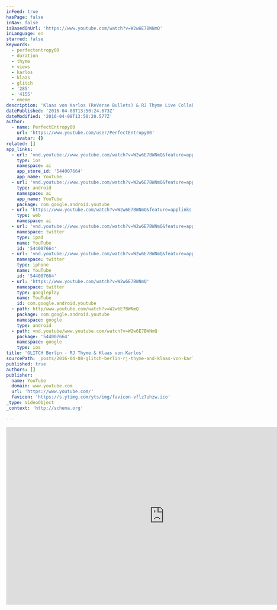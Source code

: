 ```yaml
---
inFeed: true
hasPage: false
inNav: false
isBasedOnUrl: 'https://www.youtube.com/watch?v=W2w6E7BWNmQ'
inLanguage: en
starred: false
keywords:
  - perfectentropy00
  - duration
  - thyme
  - views
  - karlos
  - klaas
  - glitch
  - '285'
  - '4155'
  - ememe
description: 'Klaas von Karlos (ReVerse Bullets) & RJ Thyme Live Collaboration Performance from GLITCH 9 - Madame Claude Berlin May 9, 215 Filmed by Lucas Gutierrez / Edited by Jon-Carlos Evans'
datePublished: '2016-04-08T13:50:24.673Z'
dateModified: '2016-04-08T13:50:20.577Z'
author:
  - name: PerfectEntropy00
    url: 'https://www.youtube.com/user/PerfectEntropy00'
    avatar: {}
related: []
app_links:
  - url: 'vnd.youtube://www.youtube.com/watch?v=W2w6E7BWNmQ&feature=applinks'
    type: ios
    namespace: ai
    app_store_id: '544007664'
    app_name: YouTube
  - url: 'vnd.youtube://www.youtube.com/watch?v=W2w6E7BWNmQ&feature=applinks'
    type: android
    namespace: ai
    app_name: YouTube
    package: com.google.android.youtube
  - url: 'https://www.youtube.com/watch?v=W2w6E7BWNmQ&feature=applinks'
    type: web
    namespace: ai
  - url: 'vnd.youtube://www.youtube.com/watch?v=W2w6E7BWNmQ&feature=applinks'
    namespace: twitter
    type: ipad
    name: YouTube
    id: '544007664'
  - url: 'vnd.youtube://www.youtube.com/watch?v=W2w6E7BWNmQ&feature=applinks'
    namespace: twitter
    type: iphone
    name: YouTube
    id: '544007664'
  - url: 'https://www.youtube.com/watch?v=W2w6E7BWNmQ'
    namespace: twitter
    type: googleplay
    name: YouTube
    id: com.google.android.youtube
  - path: http/www.youtube.com/watch?v=W2w6E7BWNmQ
    package: com.google.android.youtube
    namespace: google
    type: android
  - path: vnd.youtube/www.youtube.com/watch?v=W2w6E7BWNmQ
    package: '544007664'
    namespace: google
    type: ios
title: 'GLITCH Berlin - RJ Thyme & Klaas von Karlos'
sourcePath: _posts/2016-04-08-glitch-berlin-rj-thyme-and-klaas-von-karlos.md
published: true
authors: []
publisher:
  name: YouTube
  domain: www.youtube.com
  url: 'https://www.youtube.com/'
  favicon: 'https://s.ytimg.com/yts/img/favicon-vflz7uhzw.ico'
_type: VideoObject
_context: 'http://schema.org'

---
```

<iframe src="https://cdn.embedly.com/widgets/media.html?src=https%3A%2F%2Fwww.youtube.com%2Fembed%2FW2w6E7BWNmQ%3Ffeature%3Doembed&amp;url=https%3A%2F%2Fwww.youtube.com%2Fwatch%3Fv%3DW2w6E7BWNmQ&amp;image=https%3A%2F%2Fi.ytimg.com%2Fvi%2FW2w6E7BWNmQ%2Fhqdefault.jpg&amp;key=b7d04c9b404c499eba89ee7072e1c4f7&amp;type=text%2Fhtml&amp;schema=youtube" width="854" height="480" scrolling="no" frameborder="0" allowfullscreen="allowfullscreen" style=""></iframe>